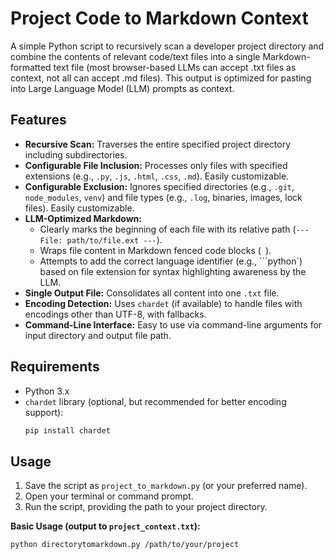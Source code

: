 # Project Code to Markdown Context

A simple Python script to recursively scan a developer project directory and combine the contents of relevant code/text files into a single Markdown-formatted text file (most browser-based LLMs can accept .txt files as context, not all can accept .md files). This output is optimized for pasting into Large Language Model (LLM) prompts as context. 

## Features

* **Recursive Scan:** Traverses the entire specified project directory including subdirectories.
* **Configurable File Inclusion:** Processes only files with specified extensions (e.g., `.py`, `.js`, `.html`, `.css`, `.md`). Easily customizable.
* **Configurable Exclusion:** Ignores specified directories (e.g., `.git`, `node_modules`, `venv`) and file types (e.g., `.log`, binaries, images, lock files). Easily customizable.
* **LLM-Optimized Markdown:**
    * Clearly marks the beginning of each file with its relative path (`--- File: path/to/file.ext ---`).
    * Wraps file content in Markdown fenced code blocks (``` ```).
    * Attempts to add the correct language identifier (e.g., ```python`) based on file extension for syntax highlighting awareness by the LLM.
* **Single Output File:** Consolidates all content into one `.txt` file.
* **Encoding Detection:** Uses `chardet` (if available) to handle files with encodings other than UTF-8, with fallbacks.
* **Command-Line Interface:** Easy to use via command-line arguments for input directory and output file path.

## Requirements

* Python 3.x
* `chardet` library (optional, but recommended for better encoding support):
    ```bash
    pip install chardet
    ```

## Usage

1.  Save the script as `project_to_markdown.py` (or your preferred name).
2.  Open your terminal or command prompt.
3.  Run the script, providing the path to your project directory.

**Basic Usage (output to `project_context.txt`):**

```bash
python directorytomarkdown.py /path/to/your/project
